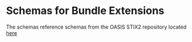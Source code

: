 # Schemas for Bundle Extensions

The schemas reference schemas from the OASIS STIX2 repository located [here](https://github.com/oasis-open/cti-stix2-json-schemas/tree/master/schemas)